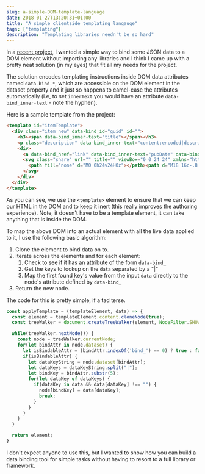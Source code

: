 ```yaml
---
slug: a-simple-DOM-template-language
date: 2018-01-27T13:20:31+01:00
title: "A simple clientside templating langauge"
tags: ["templating"]
description: "Templating libraries needn't be so hard"
---
```


In a [recent project](https://webgdedeck.com/), I wanted a simple way to bind
some JSON data to a DOM element without importing any libraries and I think I
came up with a pretty neat solution (in my eyes) that fit all my needs for the
project. 

The solution encodes templating instructions inside DOM data attributes named
`data-bind-*`, which are accessible on the DOM element in the dataset property
and it just so happens to camel-case the attributes automatically (i.e, to set
`innerText` you would have an attribute `data-bind_inner-text` - note the
hyphen).

Here is a sample template from the project:

```html
<template id="itemTemplate">
  <div class="item new" data-bind_id="guid" id="">
    <h3><span data-bind_inner-text="title"></span></h3>
    <p class="description" data-bind_inner-text="content:encoded|description"></p>
    <div>
      <a data-bind_href="link" data-bind_inner-text="pubDate" data-bind_title="title" href="" title=""></a>
      <svg class="share" url="" title="" viewBox="0 0 24 24" xmlns="http://www.w3.org/2000/svg" width="24" height="24">
        <path fill="none" d="M0 0h24v24H0z"></path><path d="M18 16c-.8 0-1.4.4-2 .8l-7-4v-1.5l7-4c.5.4 1.2.7 2 .7 1.7 0 3-1.3 3-3s-1.3-3-3-3-3 1.3-3 3v.7l-7 4C7.5 9.4 6.8 9 6 9c-1.7 0-3 1.3-3 3s1.3 3 3 3c.8 0 1.5-.3 2-.8l7.2 4.2v.6c0 1.6 1.2 3 2.8 3 1.6 0 3-1.4 3-3s-1.4-3-3-3z"></path>
      </svg>
    </div>
  </div>
</template>
```

As you can see, we use the `<template>` element to ensure that we can keep our
HTML in the DOM and to keep it inert (this really improves the authoring
experience). Note, it doesn't have to be a template element, it can take anything that
is inside the DOM.

To map the above DOM into an actual element with all the live data applied to it, I 
use the following basic algorithm:

1. Clone the element to bind data on to.
2. Iterate across the elements and for each element:
   1. Check to see if it has an attribute of the form `data-bind_`
   2. Get the keys to lookup on the `data` separated by a "|"
   3. Map the first found key's value from the input `data` directly to the
      node's attribute defined by `data-bind_`
3. Return the new node.

The code for this is pretty simple, if a tad terse.

```javascript
const applyTemplate = (templateElement, data) => {
  const element = templateElement.content.cloneNode(true);    
  const treeWalker = document.createTreeWalker(element, NodeFilter.SHOW_ELEMENT, () => NodeFilter.FILTER_ACCEPT);

  while(treeWalker.nextNode()) {
    const node = treeWalker.currentNode;
    for(let bindAttr in node.dataset) {
      let isBindableAttr = (bindAttr.indexOf('bind_') == 0) ? true : false;
      if(isBindableAttr) {
        let dataKeyString = node.dataset[bindAttr];
        let dataKeys = dataKeyString.split("|");
        let bindKey = bindAttr.substr(5);
        for(let dataKey of dataKeys) {
          if(dataKey in data && data[dataKey] !== "") {
            node[bindKey] = data[dataKey];
            break;
          }
        }
      }
    }
  }

  return element;
}
```

I don't expect anyone to use this, but I wanted to show how you can build a data
binding tool for simple tasks without having to resort to a full library or
framework.